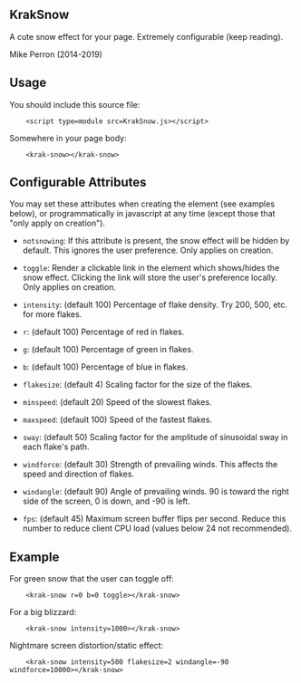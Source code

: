 KrakSnow
--------

A cute snow effect for your page. Extremely configurable (keep reading).

Mike Perron (2014-2019)

Usage
-----

You should include this source file:
```
	<script type=module src=KrakSnow.js></script>
```

Somewhere in your page body:
```
	<krak-snow></krak-snow>
```


Configurable Attributes
-----------------------

You may set these attributes when creating the element (see examples below), or
programmatically in javascript at any time (except those that "only apply on
creation").

- `notsnowing`: If this attribute is present, the snow effect will be hidden by default. This ignores the user preference. Only applies on creation.

- `toggle`: Render a clickable link in the <krak-snow> element which shows/hides the snow effect. Clicking the link will store the user's preference locally. Only applies on creation.

- `intensity`: (default 100) Percentage of flake density. Try 200, 500, etc. for more flakes.

- `r`: (default 100) Percentage of red in flakes.
- `g`: (default 100) Percentage of green in flakes.
- `b`: (default 100) Percentage of blue in flakes.

- `flakesize`: (default 4) Scaling factor for the size of the flakes.

- `minspeed`: (default 20) Speed of the slowest flakes.
- `maxspeed`: (default 100) Speed of the fastest flakes.

- `sway`: (default 50) Scaling factor for the amplitude of sinusoidal sway in each flake's path.

- `windforce`: (default 30) Strength of prevailing winds. This affects the speed and direction of flakes.
- `windangle`: (default 90) Angle of prevailing winds. 90 is toward the right side of the screen, 0 is down, and -90 is left.

- `fps`: (default 45) Maximum screen buffer flips per second. Reduce this number to reduce client CPU load (values below 24 not recommended).


Example
-------

For green snow that the user can toggle off:

```
	<krak-snow r=0 b=0 toggle></krak-snow>
```

For a big blizzard:
```
	<krak-snow intensity=1000></krak-snow>
```

Nightmare screen distortion/static effect:
```
	<krak-snow intensity=500 flakesize=2 windangle=-90 windforce=10000></krak-snow>
```
